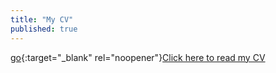 ```yaml
---
title: "My CV"
published: true
---
```


[go](https://github.com/colddaemon1/personal_resouces/blob/master/Nick%20Little_CV.pdf){:target="_blank" rel="noopener"}[Click here to read my CV]()
